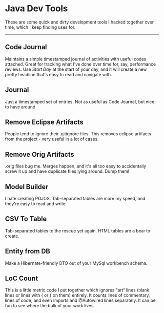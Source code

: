# Java Dev Tools

These are some quick and dirty development tools I hacked together over time, which I keep finding uses for.

-----

## Code Journal

Maintains a simple timestamped journal of activities with useful codes attached. Great for tracking what I've done over time for, say, performance reviews. Use *Start Day* at the start of your day, and it will create a new pretty headline that's easy to read and navigate with.

## Journal

Just a timestamped set of entries. Not as useful as Code Journal, but nice to have around

## Remove Eclipse Artifacts

People tend to ignore their .gitignore files. This removes eclipse artifacts from the project - very useful in a lot of cases.

## Remove Orig Artifacts

.orig files bug me. Merges happen, and it's all too easy to accidentally screw it up and have duplicate files lying around. Dump them!

## Model Builder

I hate creating POJOS. Tab-separated tables are more my speed, and they're easy to read and write.

## CSV To Table

Tab-separated tables to the rescue yet again. HTML tables are a bear to create.

## Entity from DB

Make a Hibernate-friendly DTO out of your MySql workbench schema.

## LoC Count

This is a little metric code I put together which ignores "art" lines (blank lines or lines with { or } on them) entirely. It counts lines of commentary, lines of code, and even imports and @Autowired lines separately. It can be fun to see where the bulk of your work lives.
